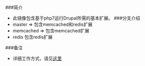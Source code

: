 ###简介
* 此镜像包含基于php7运行Drupal所需的基本扩展。
###分支介绍
* master => 包含memcached和redis扩展
* memcached => 包含memcached扩展
* redis 包含redis扩展

###备注
* 详细工作方式，请见[这里](https://github.com/terryzwt/compose-lnmp-drupal)
